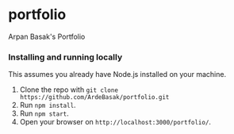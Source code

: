 # portfolio
Arpan Basak's Portfolio

### Installing and running locally

This assumes you already have Node.js installed on your machine.

1. Clone the repo with `git clone https://github.com/ArdeBasak/portfolio.git`
1. Run `npm install`.
1. Run `npm start`.
1. Open your browser on `http://localhost:3000/portfolio/`.
